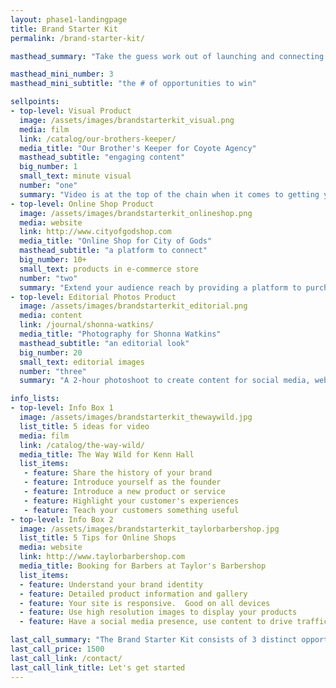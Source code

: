 ```yaml
---
layout: phase1-landingpage
title: Brand Starter Kit
permalink: /brand-starter-kit/

masthead_summary: "Take the guess work out of launching and connecting with your audience.  We've got a three-point strategy for your brand."

masthead_mini_number: 3
masthead_mini_subtitle: "the # of opportunities to win"

sellpoints:
- top-level: Visual Product
  image: /assets/images/brandstarterkit_visual.png
  media: film
  link: /catalog/our-brothers-keeper/
  media_title: "Our Brother's Keeper for Coyote Agency"
  masthead_subtitle: "engaging content"
  big_number: 1
  small_text: minute visual
  number: "one"
  summary: "Video is at the top of the chain when it comes to getting your customers attention.  Visually appealing, you get a story, you get the lifestyle.  Your customer is one step closer to being able to relate to your product, service or message.  Communicate your brand's message in 60 seconds."
- top-level: Online Shop Product
  image: /assets/images/brandstarterkit_onlineshop.png
  media: website
  link: http://www.cityofgodshop.com
  media_title: "Online Shop for City of Gods"
  masthead_subtitle: "a platform to connect"
  big_number: 10+
  small_text: products in e-commerce store
  number: "two"
  summary: "Extend your audience reach by providing a platform to purchase your products and services.  Most importantly, convert your instagram followers into customers.  Consult with us to start planning + developing your online shop with 10 products."
- top-level: Editorial Photos Product
  image: /assets/images/brandstarterkit_editorial.png
  media: content
  link: /journal/shonna-watkins/
  media_title: "Photography for Shonna Watkins"
  masthead_subtitle: "an editorial look"
  big_number: 20
  small_text: editorial images
  number: "three"
  summary: "A 2-hour photoshoot to create content for social media, website and other digital tools.  Convert more customers by delivering high resolution images that represent your brand."

info_lists:
- top-level: Info Box 1
  image: /assets/images/brandstarterkit_thewaywild.jpg
  list_title: 5 ideas for video
  media: film
  link: /catalog/the-way-wild/
  media_title: The Way Wild for Kenn Hall
  list_items:
   - feature: Share the history of your brand
   - feature: Introduce yourself as the founder
   - feature: Introduce a new product or service
   - feature: Highlight your customer's experiences
   - feature: Teach your customers something useful
- top-level: Info Box 2
  image: /assets/images/brandstarterkit_taylorbarbershop.jpg
  list_title: 5 Tips for Online Shops
  media: website
  link: http://www.taylorbarbershop.com
  media_title: Booking for Barbers at Taylor's Barbershop
  list_items:
  - feature: Understand your brand identity
  - feature: Detailed product information and gallery
  - feature: Your site is responsive.  Good on all devices
  - feature: Use high resolution images to display your products
  - feature: Have a social media presence, use content to drive traffic

last_call_summary: "The Brand Starter Kit consists of 3 distinct opportunities to win! (1) A one-minute visual that tells the story of your brand, works as an interactive piece of content and can be the driving force for customer conversions; (2) an online shop to feature 10 or more products; and (3) a two-hour photoshoot to promote your brand, with high resolution editorial images"
last_call_price: 1500
last_call_link: /contact/
last_call_link_title: Let's get started
---
```

